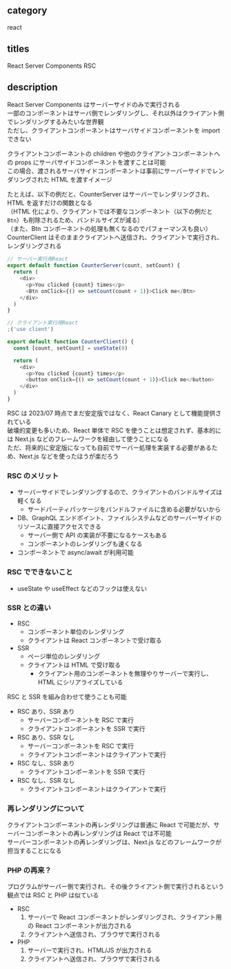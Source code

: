 ## category

react

## titles

React Server Components
RSC

## description

React Server Components はサーバーサイドのみで実行される  
一部のコンポーネントはサーバ側でレンダリングし、それ以外はクライアント側でレンダリングするみたいな世界観  
ただし、クライアントコンポーネントはサーバサイドコンポーネントを import できない

クライアントコンポーネントの children や他のクライアントコンポーネントへの props にサーバサイドコンポーネントを渡すことは可能  
この場合、渡されるサーバサイドコンポーネントは事前にサーバーサイドでレンダリングされた HTML を渡すイメージ

たとえば、以下の例だと、CounterServer はサーバーでレンダリングされ、HTML を返すだけの関数となる  
（HTML 化により、クライアントでは不要なコンポーネント（以下の例だと`Btn`）も削除されるため、バンドルサイズが減る）  
（また、Btn コンポーネントの処理も無くなるのでパフォーマンスも良い）  
CounterClient はそのままクライアントへ送信され、クライアントで実行され、レンダリングされる

```ts
// サーバー実行用React
export default function CounterServer(count, setCount) {
  return (
    <div>
      <p>You clicked {count} times</p>
      <Btn onClick={() => setCount(count + 1)}>Click me</Btn>
    </div>
  )
}

// クライアント実行用React
;('use client')

export default function CounterClient() {
  const [count, setCount] = useState(0)

  return (
    <div>
      <p>You clicked {count} times</p>
      <button onClick={() => setCount(count + 1)}>Click me</button>
    </div>
  )
}
```

RSC は 2023/07 時点でまだ安定版ではなく、React Canary として機能提供されている  
破壊的変更も多いため、React 単体で RSC を使うことは想定されず、基本的には Next.js などのフレームワークを経由して使うことになる  
ただ、将来的に安定版になっても自前でサーバー処理を実装する必要があるため、Next.js などを使ったほうが楽だろう

### RSC のメリット

- サーバーサイドでレンダリングするので、クライアントのバンドルサイズは軽くなる
  - サードパーティパッケージをバンドルファイルに含める必要がないから
- DB、GraphQL エンドポイント、ファイルシステムなどのサーバーサイドのリソースに直接アクセスできる
  - サーバー側で API の実装が不要になるケースもある
  - コンポーネントのレンダリングも速くなる
- コンポーネントで async/await が利用可能

### RSC でできないこと

- useState や useEffect などのフックは使えない

### SSR との違い

- RSC
  - コンポーネント単位のレンダリング
  - クライアントは React コンポーネントで受け取る
- SSR
  - ページ単位のレンダリング
  - クライアントは HTML で受け取る
    - クライアント用のコンポーネントを無理やりサーバーで実行し、HTML にシリアライズしている

RSC と SSR を組み合わせて使うことも可能

- RSC あり、SSR あり
  - サーバーコンポーネントを RSC で実行
  - クライアントコンポーネントを SSR で実行
- RSC あり、SSR なし
  - サーバーコンポーネントを RSC で実行
  - クライアントコンポーネントはクライアントで実行
- RSC なし、SSR あり
  - クライアントコンポーネントを SSR で実行
- RSC なし、SSR なし
  - クライアントコンポーネントはクライアントで実行

### 再レンダリングについて

クライアントコンポーネントの再レンダリングは普通に React で可能だが、サーバーコンポーネントの再レンダリングは React では不可能  
サーバーコンポーネントの再レンダリングは、Next.js などのフレームワークが担当することになる

### PHP の再来？

プログラムがサーバー側で実行され、その後クライアント側で実行されるという観点では RSC と PHP は似ている

- RSC
  1. サーバーで React コンポーネントがレンダリングされ、クライアント用の React コンポーネントが出力される
  1. クライアントへ送信され、ブラウザで実行される
- PHP
  1. サーバーで実行され、HTML/JS が出力される
  1. クライアントへ送信され、ブラウザで実行される
